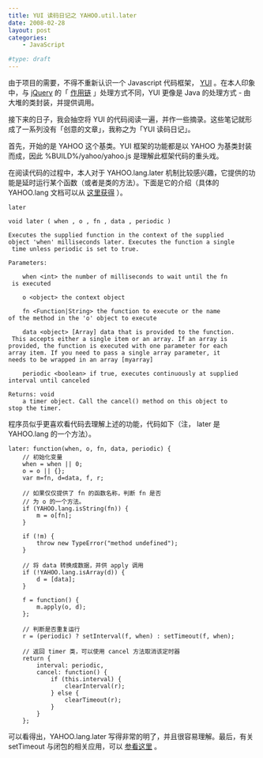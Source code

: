 ```yaml
---
title: YUI 读码日记之 YAHOO.util.later
date: 2008-02-28
layout: post
categories:
    - JavaScript

#type: draft
---
```


由于项目的需要，不得不重新认识一个 Javascript 代码框架， [YUI](http://developer.yahoo.com/yui/) 。在本人印象中，与  [jQuery](http://www.jquery.com)  的「 [作用链](http://blog.pengoworks.com/index.cfm/2007/10/26/jQuery-Understanding-the-chain) 」处理方式不同，YUI 更像是 Java 的处理方式 - 由大堆的类封装，并提供调用。

接下来的日子，我会抽空将 YUI 的代码阅读一遍，并作一些摘录。这些笔记就形成了一系列没有「创意的文章」，我称之为「YUI 读码日记」。

首先，开始的是 YAHOO 这个基类。YUI 框架的功能都是以 YAHOO 为基类封装而成，因此 %BUILD%/yahoo/yahoo.js 是理解此框架代码的重头戏。

在阅读代码的过程中，本人对于 YAHOO.lang.later 机制比较感兴趣，它提供的功能是延时运行某个函数（或者是类的方法）。下面是它的介绍（具体的 YAHOO.lang 文档可以从 [这里获得](http://developer.yahoo.com/yui/docs/YAHOO.lang.html) ）。

```
later

void later ( when , o , fn , data , periodic )

Executes the supplied function in the context of the supplied 
object 'when' milliseconds later. Executes the function a single
 time unless periodic is set to true.

Parameters:

    when <int> the number of milliseconds to wait until the fn
 is executed 

    o <object> the context object 

    fn <Function|String> the function to execute or the name 
of the method in the 'o' object to execute 

    data <object> [Array] data that is provided to the function.
 This accepts either a single item or an array. If an array is 
provided, the function is executed with one parameter for each 
array item. If you need to pass a single array parameter, it 
needs to be wrapped in an array [myarray]

    periodic <boolean> if true, executes continuously at supplied 
interval until canceled 

Returns: void
    a timer object. Call the cancel() method on this object to 
stop the timer.
```

程序员似乎更喜欢看代码去理解上述的功能，代码如下（注， later 是 YAHOO.lang 的一个方法）。

```
later: function(when, o, fn, data, periodic) {
    // 初始化变量
    when = when || 0; 
    o = o || {};
    var m=fn, d=data, f, r;

    // 如果仅仅提供了 fn 的函数名称，判断 fn 是否
    // 为 o 的一个方法。
    if (YAHOO.lang.isString(fn)) {
        m = o[fn];
    }

    if (!m) {
        throw new TypeError("method undefined");
    }
    
    // 将 data 转换成数据，并供 apply 调用
    if (!YAHOO.lang.isArray(d)) {
        d = [data];
    }

    f = function() {
        m.apply(o, d);
    };

    // 判断是否重复运行
    r = (periodic) ? setInterval(f, when) : setTimeout(f, when);

    // 返回 timer 类，可以使用 cancel 方法取消该定时器
    return {
        interval: periodic,
        cancel: function() {
            if (this.interval) {
                clearInterval(r);
            } else {
                clearTimeout(r);
            }
        }
    };
```

可以看得出，YAHOO.lang.later 写得非常的明了，并且很容易理解。最后，有关 setTimeout 与闭包的相关应用，可以 [参看这里]({{site.urls}}/posts/695/) 。
